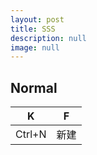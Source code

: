 ```yaml
---
layout: post
title: SSS
description: null
image: null
---
```


Normal
---

|K|F|
|---|---|
Ctrl+N|新建